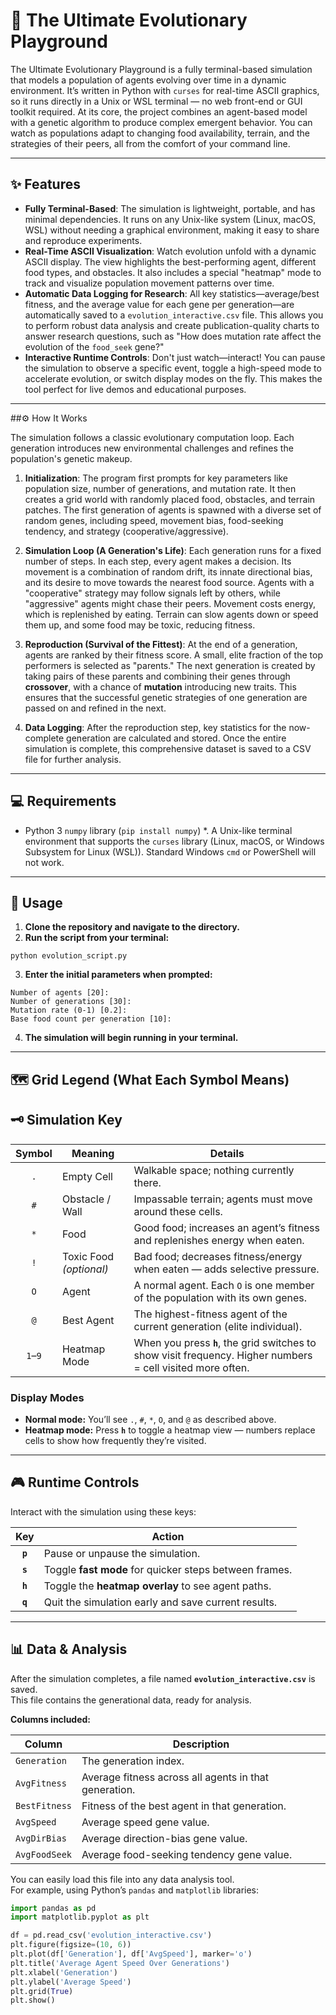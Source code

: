 # 📝 The Ultimate Evolutionary Playground

The Ultimate Evolutionary Playground is a fully terminal-based simulation that models a population of agents evolving over time in a dynamic environment. It’s written in Python with `curses` for real-time ASCII graphics, so it runs directly in a Unix or WSL terminal — no web front-end or GUI toolkit required. At its core, the project combines an agent-based model with a genetic algorithm to produce complex emergent behavior. You can watch as populations adapt to changing food availability, terrain, and the strategies of their peers, all from the comfort of your command line.

***
 ## ✨ Features

* **Fully Terminal-Based**: The simulation is lightweight, portable, and has minimal dependencies. It runs on any Unix-like system (Linux, macOS, WSL) without needing a graphical environment, making it easy to share and reproduce experiments. 
* **Real-Time ASCII Visualization**: Watch evolution unfold with a dynamic ASCII display. The view highlights the best-performing agent, different food types, and obstacles. It also includes a special "heatmap" mode to track and visualize population movement patterns over time.  
* **Automatic Data Logging for Research**: All key statistics—average/best fitness, and the average value for each gene per generation—are automatically saved to a `evolution_interactive.csv` file. This allows you to perform robust data analysis and create publication-quality charts to answer research questions, such as "How does mutation rate affect the evolution of the `food_seek` gene?" 
*  **Interactive Runtime Controls**: Don't just watch—interact! You can pause the simulation to observe a specific event, toggle a high-speed mode to accelerate evolution, or switch display modes on the fly. This makes the tool perfect for live demos and educational purposes.

*** 
##⚙️ How It Works

The simulation follows a classic evolutionary computation loop. Each generation introduces new environmental challenges and refines the population's genetic makeup.

1. **Initialization**: The program first prompts for key parameters like population size, number of generations, and mutation rate. It then creates a grid world with randomly placed food, obstacles, and terrain patches. The first generation of agents is spawned with a diverse set of random genes, including speed, movement bias, food-seeking tendency, and strategy (cooperative/aggressive).

2. **Simulation Loop (A Generation's Life)**: Each generation runs for a fixed number of steps. In each step, every agent makes a decision. Its movement is a combination of random drift, its innate directional bias, and its desire to move towards the nearest food source. Agents with a "cooperative" strategy may follow signals left by others, while "aggressive" agents might chase their peers. Movement costs energy, which is replenished by eating. Terrain can slow agents down or speed them up, and some food may be toxic, reducing fitness.

3. **Reproduction (Survival of the Fittest)**: At the end of a generation, agents are ranked by their fitness score. A small, elite fraction of the top performers is selected as "parents." The next generation is created by taking pairs of these parents and combining their genes through **crossover**, with a chance of **mutation** introducing new traits. This ensures that the successful genetic strategies of one generation are passed on and refined in the next.

4. **Data Logging**: After the reproduction step, key statistics for the now-complete generation are calculated and stored. Once the entire simulation is complete, this comprehensive dataset is saved to a CSV file for further analysis.

***
## 💻 Requirements

* Python 3  `numpy` library (`pip install numpy`) *. A Unix-like terminal environment that supports the `curses` library (Linux, macOS, or Windows Subsystem for Linux (WSL)). Standard Windows `cmd` or PowerShell will not work.

***
## 🚀 Usage

1. **Clone the repository and navigate to the directory.** 
2. **Run the script from your terminal:**
```
python evolution_script.py
```
3. **Enter the initial parameters when prompted:**
```
Number of agents [20]: 
Number of generations [30]: 
Mutation rate (0-1) [0.2]: 
Base food count per generation [10]: 
```
4. **The simulation will begin running in your terminal.**
***



## 🗺 Grid Legend (What Each Symbol Means)

## 🗝️ Simulation Key

| Symbol | Meaning | Details |
|:------:|---------|---------|
| `.` | Empty Cell | Walkable space; nothing currently there. |
| `#` | Obstacle / Wall | Impassable terrain; agents must move around these cells. |
| `*` | Food | Good food; increases an agent’s fitness and replenishes energy when eaten. |
| `!` | Toxic Food *(optional)* | Bad food; decreases fitness/energy when eaten — adds selective pressure. |
| `O` | Agent | A normal agent. Each `O` is one member of the population with its own genes. |
| `@` | Best Agent | The highest-fitness agent of the current generation (elite individual). |
| `1`–`9` | Heatmap Mode | When you press **`h`**, the grid switches to show visit frequency. Higher numbers = cell visited more often. |

### Display Modes
- **Normal mode:** You’ll see `.`, `#`, `*`, `O`, and `@` as described above.  
- **Heatmap mode:** Press **`h`** to toggle a heatmap view — numbers replace cells to show how frequently they’re visited.  

***
## 🎮 Runtime Controls

Interact with the simulation using these keys:

| Key | Action |
|:---:|--------|
| **`p`** | Pause or unpause the simulation. |
| **`s`** | Toggle **fast mode** for quicker steps between frames. |
| **`h`** | Toggle the **heatmap overlay** to see agent paths. |
| **`q`** | Quit the simulation early and save current results. |

---

## 📊 Data & Analysis

After the simulation completes, a file named **`evolution_interactive.csv`** is saved.  
This file contains the generational data, ready for analysis.

**Columns included:**

| Column | Description |
|--------|-------------|
| `Generation` | The generation index. |
| `AvgFitness` | Average fitness across all agents in that generation. |
| `BestFitness` | Fitness of the best agent in that generation. |
| `AvgSpeed` | Average speed gene value. |
| `AvgDirBias` | Average direction-bias gene value. |
| `AvgFoodSeek` | Average food-seeking tendency gene value. |

You can easily load this file into any data analysis tool.  
For example, using Python’s `pandas` and `matplotlib` libraries:

```python
import pandas as pd
import matplotlib.pyplot as plt

df = pd.read_csv('evolution_interactive.csv')
plt.figure(figsize=(10, 6))
plt.plot(df['Generation'], df['AvgSpeed'], marker='o')
plt.title('Average Agent Speed Over Generations')
plt.xlabel('Generation')
plt.ylabel('Average Speed')
plt.grid(True)
plt.show()
```





